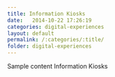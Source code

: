 ```yaml
---
title: Information Kiosks
date:   2014-10-22 17:26:19
categories: digital-experiences
layout: default
permalink: /:categories/:title/
folder: digital-experiences
---
```

Sample content Information Kiosks 